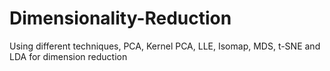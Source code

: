 # Dimensionality-Reduction
Using different techniques, PCA, Kernel PCA, LLE, Isomap, MDS, t-SNE and LDA for dimension reduction
